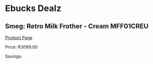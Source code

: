 
# Ebucks Dealz
## Smeg: Retro Milk Frother - Cream MFF01CREU
[Product Page](https://www.ebucks.com/web/shop/productSelected.do?prodId=1231236805&catId=704984897)

Price: R3099.00

Savings: 


	